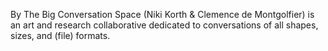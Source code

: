 By The Big Conversation Space (Niki Korth & Clemence de Montgolfier) is an art
and research collaborative dedicated to conversations of all shapes, sizes,
and (file) formats.
